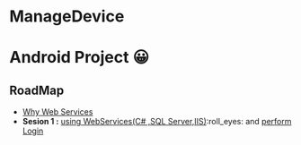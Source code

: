 # ManageDevice
# Android Project :grinning:
<h2>RoadMap</h2>

  <ul>
  <li><a href="https://www.tutorialspoint.com/webservices/why_web_services.htm#:~:text=Web%20services%20allow%20various%20applications,also%20use%20the%20web%20services.&text=Web%20services%20are%20used%20to%20make%20the%20application%20platform%20and%20technology%20independent.">Why Web Services</a></li>
    <li><b>Sesion 1 :</b> <a href="https://github.com/Nguyen-Thanh-Phuong/ManageDevices">using WebServices(C# ,SQL Server,IIS)</a>:roll_eyes:  and <a href="https://github.com/Nguyen-Thanh-Phuong/ManageDevice/tree/master/app/src/main/java/com/danang/managedevice">perform Login</a></li>
  </ul>


